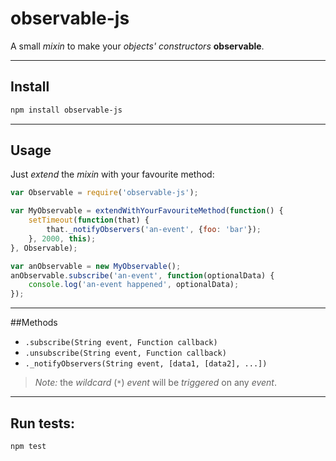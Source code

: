 # observable-js

A small *mixin* to make your *objects' constructors* **observable**.

-------------------------------

## Install

```bash
npm install observable-js
```

-------------------------------

## Usage

Just *extend* the *mixin* with your favourite method:

```javascript
var Observable = require('observable-js');

var MyObservable = extendWithYourFavouriteMethod(function() {
	setTimeout(function(that) {
		that._notifyObservers('an-event', {foo: 'bar'});
	}, 2000, this);
}, Observable);

var anObservable = new MyObservable();
anObservable.subscribe('an-event', function(optionalData) {
	console.log('an-event happened', optionalData);
});

```

-------------------------------

##Methods

- `.subscribe(String event, Function callback)`
- `.unsubscribe(String event, Function callback)`
- `._notifyObservers(String event, [data1, [data2], ...])`

> _Note:_ the *wildcard* (`*`) *event* will be *triggered* on any *event*.

-------------------------------

## Run tests:
```bash
npm test
```
